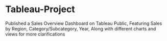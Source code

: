 # Tableau-Project
Published a Sales Overview Dashboard on Tableau Public, 
Featuring Sales by Region, Category/Subcategory, Year, 
Along with different charts and views for more clarifications
